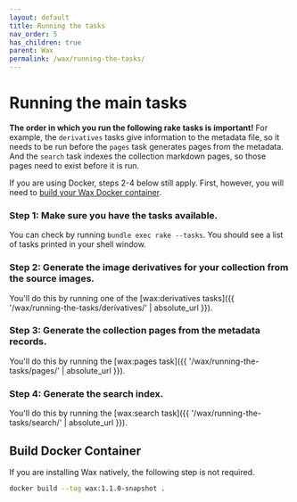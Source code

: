 ```yaml
---
layout: default
title: Running the tasks
nav_order: 5
has_children: true
parent: Wax
permalink: /wax/running-the-tasks/
---
```


# Running the main tasks

__The order in which you run the following rake tasks is important!__ For example, the  `derivatives` tasks give information to the metadata file, so it needs to be run before the `pages` task generates pages from the metadata. And the `search` task indexes the collection markdown pages, so those pages need to exist before it is run.

If you are using Docker, steps 2-4 below still apply. First, however, you will need to [build your Wax Docker container](#build-docker-container).

### Step 1: Make sure you have the tasks available.

You can check by running `bundle exec rake --tasks`. You should see a list of tasks printed in your shell window.

### Step 2: Generate the image derivatives for your collection from the source images.

You'll do this by running one of the [wax:derivatives tasks]({{ '/wax/running-the-tasks/derivatives/' | absolute_url }}).

### Step 3: Generate the collection pages from the metadata records.

You'll do this by running the [wax:pages task]({{ '/wax/running-the-tasks/pages/' | absolute_url }}).

### Step 4: Generate the search index.

You'll do this by running the [wax:search task]({{ '/wax/running-the-tasks/search/' | absolute_url }}).

## Build Docker Container

If you are installing Wax natively, the following step is not required.

```sh
docker build --tag wax:1.1.0-snapshot .
```
